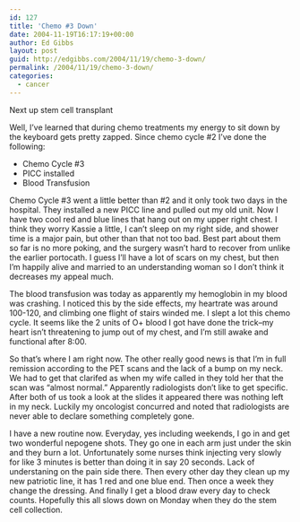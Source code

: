```yaml
---
id: 127
title: 'Chemo #3 Down'
date: 2004-11-19T16:17:19+00:00
author: Ed Gibbs
layout: post
guid: http://edgibbs.com/2004/11/19/chemo-3-down/
permalink: /2004/11/19/chemo-3-down/
categories:
  - cancer
---
```

Next up stem cell transplant

Well, I&#8217;ve learned that during chemo treatments my energy to sit down by the keyboard gets pretty zapped. Since chemo cycle #2 I&#8217;ve done the following:

  * Chemo Cycle #3
  * PICC installed
  * Blood Transfusion

Chemo Cycle #3 went a little better than #2 and it only took two days in the hospital. They installed a new PICC line and pulled out my old unit. Now I have two cool red and blue lines that hang out on my upper right chest. I think they worry Kassie a little, I can&#8217;t sleep on my right side, and shower time is a major pain, but other than that not too bad. Best part about them so far is no more poking, and the surgery wasn&#8217;t hard to recover from unlike the earlier portocath. I guess I&#8217;ll have a lot of scars on my chest, but then I&#8217;m happily alive and married to an understanding woman so I don&#8217;t think it decreases my appeal much. 

The blood transfusion was today as apparently my hemoglobin in my blood was crashing. I noticed this by the side effects, my heartrate was around 100-120, and climbing one flight of stairs winded me. I slept a lot this chemo cycle. It seems like the 2 units of O+ blood I got have done the trick&#8211;my heart isn&#8217;t threatening to jump out of my chest, and I&#8217;m still awake and functional after 8:00.

So that&#8217;s where I am right now. The other really good news is that I&#8217;m in full remission according to the PET scans and the lack of a bump on my neck. We had to get that clarifed as when my wife called in they told her that the scan was &#8220;almost normal.&#8221; Apparently radiologists don&#8217;t like to get specific. After both of us took a look at the slides it appeared there was nothing left in my neck. Luckily my oncologist concurred and noted that radiologists are never able to declare something completely gone.

I have a new routine now. Everyday, yes including weekends, I go in and get two wonderful nepogene shots. They go one in each arm just under the skin and they burn a lot. Unfortunately some nurses think injecting very slowly for like 3 minutes is better than doing it in say 20 seconds. Lack of understaning on the pain side there. Then every other day they clean up my new patriotic line, it has 1 red and one blue end. Then once a week they change the dressing. And finally I get a blood draw every day to check counts. Hopefully this all slows down on Monday when they do the stem cell collection.